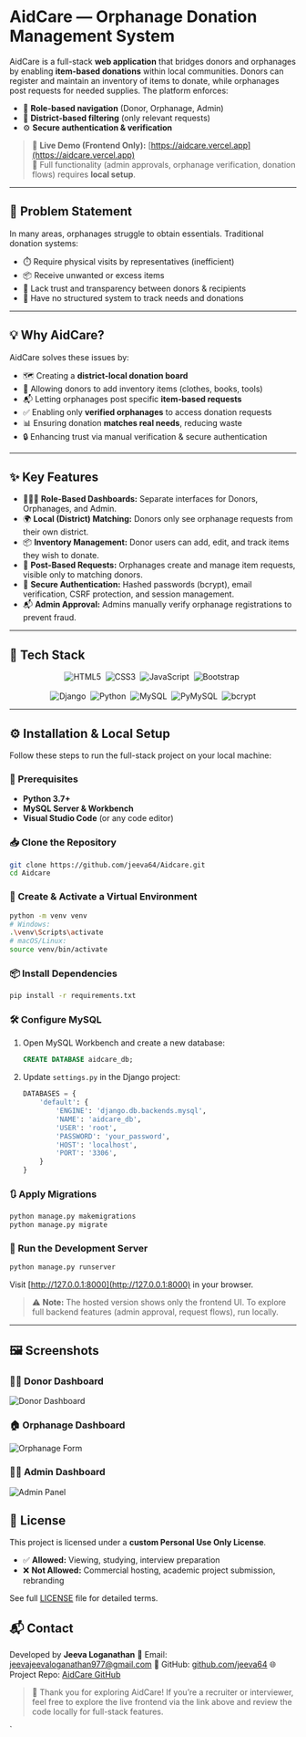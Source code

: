 #  AidCare — Orphanage Donation Management System

AidCare is a full-stack **web application** that bridges donors and orphanages by enabling **item-based donations** within local communities. Donors can register and maintain an inventory of items to donate, while orphanages post requests for needed supplies. The platform enforces:

- 🔐 **Role-based navigation** (Donor, Orphanage, Admin)  
- 📍 **District-based filtering** (only relevant requests)  
- ⚙️ **Secure authentication & verification**  

> 🚀 **Live Demo (Frontend Only):** [https://aidcare.vercel.app](https://aidcare.vercel.app)  
> 🧪 Full functionality (admin approvals, orphanage verification, donation flows) requires **local setup**.

---

## 🧩 Problem Statement

In many areas, orphanages struggle to obtain essentials. Traditional donation systems:

- ⏱️ Require physical visits by representatives (inefficient)  
- 📦 Receive unwanted or excess items  
- 🤝 Lack trust and transparency between donors & recipients  
- 🧾 Have no structured system to track needs and donations  

---

## 💡 Why AidCare?

AidCare solves these issues by:

- 🗺️ Creating a **district-local donation board**  
- 📝 Allowing donors to add inventory items (clothes, books, tools)  
- 📬 Letting orphanages post specific **item-based requests**  
- ✅ Enabling only **verified orphanages** to access donation requests  
- 📊 Ensuring donation **matches real needs**, reducing waste  
- 🔒 Enhancing trust via manual verification & secure authentication  

---

## ✨ Key Features

- 🧑‍🤝‍🧑 **Role-Based Dashboards:** Separate interfaces for Donors, Orphanages, and Admin.  
- 🌍 **Local (District) Matching:** Donors only see orphanage requests from their own district.  
- 📦 **Inventory Management:** Donor users can add, edit, and track items they wish to donate.  
- 📌 **Post-Based Requests:** Orphanages create and manage item requests, visible only to matching donors.  
- 🔐 **Secure Authentication:** Hashed passwords (bcrypt), email verification, CSRF protection, and session management.  
- 📬 **Admin Approval:** Admins manually verify orphanage registrations to prevent fraud.  

---

## 🧰 Tech Stack

<p align="center">
  <img src="https://img.shields.io/badge/HTML5-E34F26?style=flat&logo=html5&logoColor=white" alt="HTML5" />&nbsp;
  <img src="https://img.shields.io/badge/CSS3-1572B6?style=flat&logo=css3&logoColor=white" alt="CSS3" />&nbsp;
  <img src="https://img.shields.io/badge/JavaScript-F7DF1E?style=flat&logo=javascript&logoColor=black" alt="JavaScript" />&nbsp;
  <img src="https://img.shields.io/badge/Bootstrap-7952B3?style=flat&logo=bootstrap&logoColor=white" alt="Bootstrap" />&nbsp;
  <br><br>
  <img src="https://img.shields.io/badge/Django-092E20?style=flat&logo=django&logoColor=white" alt="Django" />&nbsp;
  <img src="https://img.shields.io/badge/Python-3776AB?style=flat&logo=python&logoColor=white" alt="Python" />&nbsp;
  <img src="https://img.shields.io/badge/MySQL-4479A1?style=flat&logo=mysql&logoColor=white" alt="MySQL" />&nbsp;
  <img src="https://img.shields.io/badge/PyMySQL-4079C6?style=flat&logo=python&logoColor=white" alt="PyMySQL" />&nbsp;
  <img src="https://img.shields.io/badge/bcrypt-88C0D0?style=flat&logo=python&logoColor=white" alt="bcrypt" />  
</p>

---

## ⚙️ Installation & Local Setup

Follow these steps to run the full-stack project on your local machine:

### 🔧 Prerequisites

- **Python 3.7+**  
- **MySQL Server & Workbench**  
- **Visual Studio Code** (or any code editor)

### 📥 Clone the Repository

```bash
git clone https://github.com/jeeva64/Aidcare.git
cd Aidcare
````

### 🐍 Create & Activate a Virtual Environment

```bash
python -m venv venv
# Windows:
.\venv\Scripts\activate
# macOS/Linux:
source venv/bin/activate
```

### 📦 Install Dependencies

```bash
pip install -r requirements.txt
```

### 🛠️ Configure MySQL

1. Open MySQL Workbench and create a new database:

   ```sql
   CREATE DATABASE aidcare_db;
   ```

2. Update `settings.py` in the Django project:

   ```python
   DATABASES = {
       'default': {
           'ENGINE': 'django.db.backends.mysql',
           'NAME': 'aidcare_db',
           'USER': 'root',
           'PASSWORD': 'your_password',
           'HOST': 'localhost',
           'PORT': '3306',
       }
   }
   ```

### 🔃 Apply Migrations

```bash
python manage.py makemigrations
python manage.py migrate
```

### 🚀 Run the Development Server

```bash
python manage.py runserver
```

Visit [http://127.0.0.1:8000](http://127.0.0.1:8000) in your browser.

> ⚠️ **Note:** The hosted version shows only the frontend UI. To explore full backend features (admin approval, request flows), run locally.

---

## 🖼️ Screenshots


### 🧑‍💼 Donor Dashboard

![Donor Dashboard](path/to/static/images/Donor.png)

### 🏠 Orphanage Dashboard

![Orphanage Form](path/to/static/images/Orphanage.png)

### 🧑‍💻 Admin Dashboard

![Admin Panel](path/to/static/images/Admin.png)



## 🔐 License

This project is licensed under a **custom Personal Use Only License**.

* ✅ **Allowed:** Viewing, studying, interview preparation
* ❌ **Not Allowed:** Commercial hosting, academic project submission, rebranding

See full [LICENSE](LICENSE) file for detailed terms.



## 📬 Contact

Developed by **Jeeva Loganathan**
📧 Email: [jeevajeevaloganathan977@gmail.com](mailto:jeevajeevaloganathan977@gmail.com)
🔗 GitHub: [github.com/jeeva64](https://github.com/jeeva64)
🌐 Project Repo: [AidCare GitHub](https://github.com/jeeva64/Aidcare/)



> 🙏 Thank you for exploring AidCare!
> If you’re a recruiter or interviewer, feel free to explore the live frontend via the link above and review the code locally for full-stack features.

`
